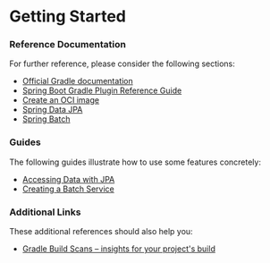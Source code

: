 # Getting Started

### Reference Documentation

For further reference, please consider the following sections:

* [Official Gradle documentation](https://docs.gradle.org)
* [Spring Boot Gradle Plugin Reference Guide](https://docs.spring.io/spring-boot/docs/2.7.13-SNAPSHOT/gradle-plugin/reference/html/)
* [Create an OCI image](https://docs.spring.io/spring-boot/docs/2.7.13-SNAPSHOT/gradle-plugin/reference/html/#build-image)
* [Spring Data JPA](https://docs.spring.io/spring-boot/docs/2.7.13-SNAPSHOT/reference/htmlsingle/#data.sql.jpa-and-spring-data)
* [Spring Batch](https://docs.spring.io/spring-boot/docs/2.7.13-SNAPSHOT/reference/htmlsingle/#howto.batch)

### Guides

The following guides illustrate how to use some features concretely:

* [Accessing Data with JPA](https://spring.io/guides/gs/accessing-data-jpa/)
* [Creating a Batch Service](https://spring.io/guides/gs/batch-processing/)

### Additional Links

These additional references should also help you:

* [Gradle Build Scans – insights for your project's build](https://scans.gradle.com#gradle)

